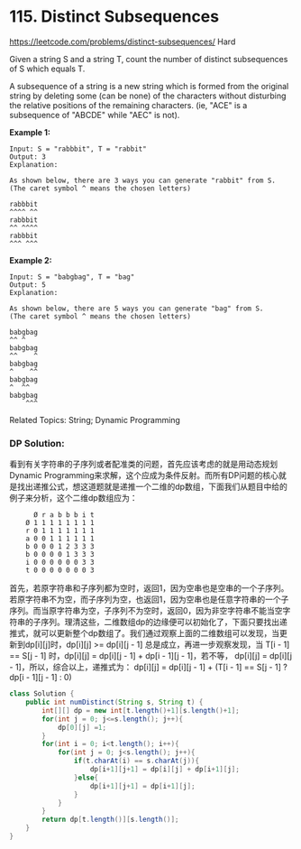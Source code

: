 # 115. Distinct Subsequences
<https://leetcode.com/problems/distinct-subsequences/>
Hard

Given a string S and a string T, count the number of distinct subsequences of S which equals T.

A subsequence of a string is a new string which is formed from the original string by deleting some (can be none) of the characters without disturbing the relative positions of the remaining characters. (ie, "ACE" is a subsequence of "ABCDE" while "AEC" is not).

**Example 1:**

    Input: S = "rabbbit", T = "rabbit"
    Output: 3
    Explanation:

    As shown below, there are 3 ways you can generate "rabbit" from S.
    (The caret symbol ^ means the chosen letters)

    rabbbit
    ^^^^ ^^
    rabbbit
    ^^ ^^^^
    rabbbit
    ^^^ ^^^
**Example 2:**

    Input: S = "babgbag", T = "bag"
    Output: 5
    Explanation:

    As shown below, there are 5 ways you can generate "bag" from S.
    (The caret symbol ^ means the chosen letters)

    babgbag
    ^^ ^
    babgbag
    ^^    ^
    babgbag
    ^    ^^
    babgbag
    ^  ^^
    babgbag
        ^^^

Related Topics: String; Dynamic Programming

### DP Solution:
看到有关字符串的子序列或者配准类的问题，首先应该考虑的就是用动态规划Dynamic Programming来求解，这个应成为条件反射。而所有DP问题的核心就是找出递推公式，想这道题就是递推一个二维的dp数组，下面我们从题目中给的例子来分析，这个二维dp数组应为：
```
      Ø r a b b b i t
    Ø 1 1 1 1 1 1 1 1
    r 0 1 1 1 1 1 1 1
    a 0 0 1 1 1 1 1 1
    b 0 0 0 1 2 3 3 3
    b 0 0 0 0 1 3 3 3
    i 0 0 0 0 0 0 3 3
    t 0 0 0 0 0 0 0 3
```
首先，若原字符串和子序列都为空时，返回1，因为空串也是空串的一个子序列。若原字符串不为空，而子序列为空，也返回1，因为空串也是任意字符串的一个子序列。而当原字符串为空，子序列不为空时，返回0，因为非空字符串不能当空字符串的子序列。理清这些，二维数组dp的边缘便可以初始化了，下面只要找出递推式，就可以更新整个dp数组了。我们通过观察上面的二维数组可以发现，当更新到dp[i][j]时，dp[i][j] >= dp[i][j - 1] 总是成立，再进一步观察发现，当 T[i - 1] == S[j - 1] 时，dp[i][j] = dp[i][j - 1] + dp[i - 1][j - 1]，若不等， dp[i][j] = dp[i][j - 1]，所以，综合以上，递推式为：
dp[i][j] = dp[i][j - 1] + (T[i - 1] == S[j - 1] ? dp[i - 1][j - 1] : 0)
```java
class Solution {
    public int numDistinct(String s, String t) {
        int[][] dp = new int[t.length()+1][s.length()+1];
        for(int j = 0; j<=s.length(); j++){
            dp[0][j] =1;
        }
        for(int i = 0; i<t.length(); i++){
            for(int j = 0; j<s.length(); j++){
                if(t.charAt(i) == s.charAt(j)){
                    dp[i+1][j+1] = dp[i][j] + dp[i+1][j];
                }else{
                    dp[i+1][j+1] = dp[i+1][j];
                }
            }
        }
        return dp[t.length()][s.length()];
    }
}
```